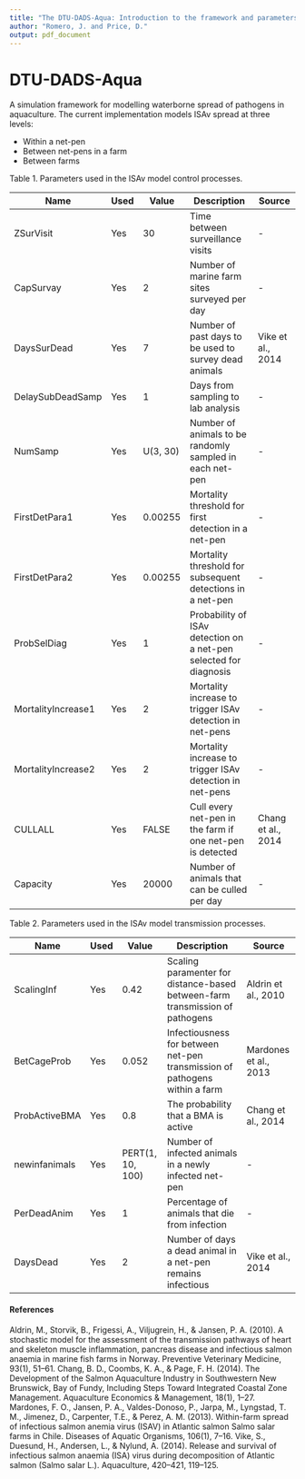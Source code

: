 ```yaml
---
title: "The DTU-DADS-Aqua: Introduction to the framework and parameters"
author: "Romero, J. and Price, D."
output: pdf_document
---
```

# DTU-DADS-Aqua

A simulation framework for modelling waterborne spread of pathogens in aquaculture. The current implementation models ISAv spread at three levels:

- Within a net-pen
- Between net-pens in a farm
- Between farms

Table 1. Parameters used in the ISAv model control processes.

| Name | Used | Value | Description | Source |
|------|------|-------|-------------|--------|
| ZSurVisit             | Yes | 30       | Time between surveillance visits | - |
| CapSurvay             | Yes | 2        | Number of marine farm sites surveyed per day | - |
| DaysSurDead           | Yes | 7        | Number of past days to be used to survey dead animals | Vike et al., 2014 |
| DelaySubDeadSamp      | Yes | 1        | Days from sampling to lab analysis | - |
| NumSamp               | Yes | U(3, 30) | Number of animals to be randomly sampled in each net-pen | - |
| FirstDetPara1         | Yes | 0.00255  | Mortality threshold for first detection in a net-pen | - |
| FirstDetPara2         | Yes | 0.00255  | Mortality threshold for subsequent detections in a net-pen | - |
| ProbSelDiag           | Yes | 1        | Probability of ISAv detection on a net-pen selected for diagnosis | - |
| MortalityIncrease1    | Yes | 2        | Mortality increase to trigger ISAv detection in net-pens | - |
| MortalityIncrease2    | Yes | 2        | Mortality increase to trigger ISAv detection in net-pens | - |
| CULLALL               | Yes | FALSE    | Cull every net-pen in the farm if one net-pen is detected | Chang et al., 2014 |
| Capacity              | Yes | 20000    | Number of animals that can be culled per day | - |


Table 2. Parameters used in the ISAv model transmission processes.

| Name | Used | Value | Description | Source |
|------|------|-------|-------------|--------|
| ScalingInf            | Yes | 0.42             | Scaling paramenter for distance-based between-farm transmission of pathogens | Aldrin et al., 2010 |
| BetCageProb           | Yes | 0.052            | Infectiousness for between net-pen transmission of pathogens within a farm | Mardones et al., 2013 |
| ProbActiveBMA         | Yes | 0.8              | The probability that a BMA is active | Chang et al., 2014 |
| newinfanimals         | Yes | PERT(1, 10, 100) | Number of infected animals in a newly infected net-pen | - |
| PerDeadAnim           | Yes | 1                | Percentage of animals that die from infection | - |
| DaysDead              | Yes | 2                | Number of days a dead animal in a net-pen remains infectious | Vike et al., 2014 |


#### References

Aldrin, M., Storvik, B., Frigessi, A., Viljugrein, H., & Jansen, P. A. (2010). A stochastic model for the assessment of the transmission pathways of heart and skeleton muscle inflammation, pancreas disease and infectious salmon anaemia in marine fish farms in Norway. Preventive Veterinary Medicine, 93(1), 51–61.
Chang, B. D., Coombs, K. A., & Page, F. H. (2014). The Development of the Salmon Aquaculture Industry in Southwestern New Brunswick, Bay of Fundy, Including Steps Toward Integrated Coastal Zone Management. Aquaculture Economics & Management, 18(1), 1–27.
Mardones, F. O., Jansen, P. A., Valdes-Donoso, P., Jarpa, M., Lyngstad, T. M., Jimenez, D., Carpenter, T.E., & Perez, A. M. (2013). Within-farm spread of infectious salmon anemia virus (ISAV) in Atlantic salmon Salmo salar farms in Chile. Diseases of Aquatic Organisms, 106(1), 7–16.
Vike, S., Duesund, H., Andersen, L., & Nylund, A. (2014). Release and survival of infectious salmon anaemia (ISA) virus during decomposition of Atlantic salmon (Salmo salar L.). Aquaculture, 420–421, 119–125.